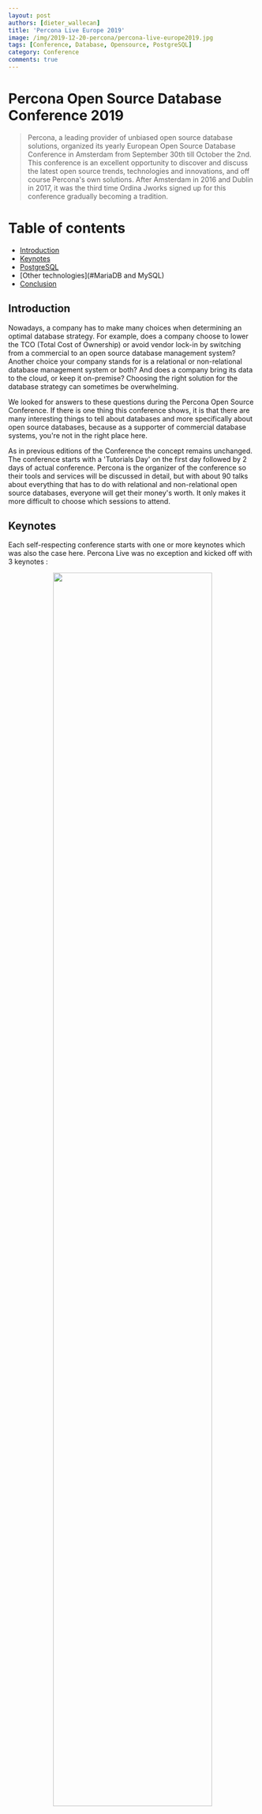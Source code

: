 ```yaml
---
layout: post
authors: [dieter_wallecan]
title: 'Percona Live Europe 2019'
image: /img/2019-12-20-percona/percona-live-europe2019.jpg
tags: [Conference, Database, Opensource, PostgreSQL]
category: Conference
comments: true
---
```


# Percona Open Source Database Conference 2019 


> Percona, a leading provider of unbiased open source database solutions, organized its yearly European Open Source Database Conference in Amsterdam from September 30th till October the 2nd. This conference is an excellent opportunity to discover and discuss the latest open source trends, technologies and innovations, and off course Percona's own solutions. After Amsterdam in 2016 and Dublin in 2017, it was the third time Ordina Jworks signed up for this conference gradually becoming a tradition.


# Table of contents

* [Introduction](#Introduction)
* [Keynotes](#keynotes)
* [PostgreSQL](#postgreSQL)
* [Other technologies](#MariaDB and MySQL)
* [Conclusion](#conclusion)

## Introduction

Nowadays, a company has to make many choices when determining an optimal database strategy. For example, does a company choose to lower the TCO (Total Cost of Ownership) or avoid vendor lock-in by switching from a commercial to an open source database management system? Another choice your company stands for is a relational or non-relational database management system or both? And does a company bring its data to the cloud, or keep it on-premise? Choosing the right solution for the database strategy can sometimes be overwhelming.

We looked for answers to these questions during the Percona Open Source Conference. If there is one thing this conference shows, it is that there are many interesting things to tell about databases and more specifically about open source databases, because as a supporter of commercial database systems, you're not in the right place here.

As in previous editions of the Conference the concept remains unchanged.  The conference starts with a 'Tutorials Day' on the first day followed by 2 days of actual conference. Percona is the organizer of the conference so their tools and services will be discussed in detail, but with about 90 talks about everything that has to do with relational and non-relational open source databases, everyone will get their money's worth. It only makes it more difficult to choose which sessions to attend. 


## Keynotes

Each self-respecting conference starts with one or more keynotes which was also the case here. Percona Live was no exception and kicked off with 3 keynotes :

<div style="text-align: center;" >
  <img src="/img/2019-12-20-percona/keynote.jpg" width="80%">
</div>

* [The state of open source databases](https://www.percona.com/sites/default/files/ple19-slides/keynotes/ple19-keynote-the-state-of-open-source-databases.pdf)


* [MySQL The state of the dolphin](https://www.percona.com/sites/default/files/ple19-slides/keynotes/mysql_pleurope_keynote_2019_v9.pdf)


* [Dynamic / Cloud Infrastructure Automation](https://www.percona.com/sites/default/files/ple19-slides/keynotes/hashicorp-deck-2019.pdf)


The keynote is particularly interesting to see the results of the The Open Source Data Management Software Survey Percona conducted in the run-up to the conference.


<div style="text-align: center;" >
  <img src="/img/2019-12-20-percona/stackoverflow.png" width="80%">
</div>





## The state of the elephant : PostgreSQL

 
<span class="image left"><img src="/img/2019-12-20-percona/postgreslogo.png" width="10%"></span>
 
PostgresSQL has been around for more than 20 years but its popularity is still growing, even more, according to DB engines that measures the popularity of databases, PostgreSQL now ranks fourth among the most popular databases, after Oracle, MySQL and Microsoft SQL Server and it was referred to as 'Database of the year' in both 2017 and 2018. In 2019 it had to pass on this title to MySQL.

 Because of my Oracle background I have more affinity with relational DBMS than with let's say next generation databases. And although the focus of the conference is on MariaDB & MySQL, with more than 37 talks on the subject, I preferred following the sessions about PostgreSQL. Why? Well PostgreSQL has become increasingly popular in recent years. PostgreSQL is the rising star and for many developers it is the coolest database out there. 


<div style="text-align: center;" >
  <img src="/img/2019-12-20-percona/PostgreSQL ranking.png" width="80%">
</div>






Day 1 (Tutorials) : <BR>

*  [PostgreSQL For Oracle and MySQL DBAs and For Beginners](https://www.percona.com/live/19/sites/default/files/slides/PostgreSQL%20Tutorial%20for%20Oracle,%20MySQL%20DBAs%20and%20Beginners.pdf)
* [Introduction to PL/pgSQL Development](https://www.percona.com/live/19/sites/default/files/slides/Introduction%20to%20PL_pgSQL%20Development%20-%20FileId%20-%20187790.pdf)

Day 2 : <BR>

* Why PostgreSQL is Becoming A Migration Target in Large Enterprises
* Pg_catalog Unrevealed! That Part of PostgreSQL You Are Probably Underusing
* [Join Heterogeneous Databases Using PostgreSQL Foreign Data Wrappers](https://www.percona.com/live/19/sites/default/files/slides/Join%20Heterogeneous%20Databases%20Using%20PostgreSQL%20Foreign%20Data%20Wrappers%20.pdf)
* High Availability and Automatic Failover in PostgreSQL

Day 3 : <BR>

* Parted Ways with Partitioning? It’s Time to Reconsider
* Percona Distribution for PostgreSQL <BR>
* Handling Transaction ID Wraparound in PostgreSQL<BR> 
* [Top 10 Mistakes When Migrating From Oracle to PostgreSQL](https://www.percona.com/live/19/sites/default/files/slides/Top%2010%20Mistakes%20When%20Migrating%20From%20Oracle%20to%20PostgreSQL%20-%20FileId%20-%20187795.pdf)
* PostgreSQL Plan at Execution Time: A Quick Show


<img class="image fit" src="{{ '/img/2019-12-20-percona/Introduction to PostgresSQL.jpeg' | prepend: site.baseurl }}" alt="Intro PostgreSQL" />


Nowadays, as a DBA, it is no longer sufficient to have knowledge of a single database system.
Why do I, as an Oracle DBA, advocate PostgresQL? 




### Migrating to PostgreSQL

The reasons for migrating from Oracle to PostgreSQL are obvious for many companies. The main driver is of course the cost, but Oracle's licensing model is also often a nightmare. In addition, PostgreSQL has also become a mature database. PostgreSQL commends itself as the World's most advanced open source relational database. 

So when the company's management has decided to migrate to PostgreSQL, is it a difficult task as Oracle DBA to make the switch? Not really. Because the fundamentals and features remain largely the same, the learning curve is not steep at all. A good starting point is the [wiki of postgress](https://wiki.postgresql.org/wiki/Oracle_to_Postgres_Conversion). 

There are several tools on the market that can assist you in converting an Oracle database into a PostgresSQL database, but keep in mind that is no tool that can convert 100% Oracle database into PostgreSQL, some manual changes are required. Below is a list of frequently used conversion tools, but a detailed description of each tool is beyond the scope of this blogpost

* [Ora2pg : Ideal for large migration projects](http://ora2pg.darold.net)
* PostgreSQL Foreign Data Wrapper for Oracle : Ideal to move schemas and data
* Orafce : Compatibility functions
* [AWS Schema Conversion Tool](https://docs.aws.amazon.com/SchemaConversionTool/latest/userguide/CHAP_Welcome.html)

The pitfalls you often encounter as an administrator were discussed in the session ***"Top 10 Mistakes When Migrating From Oracle to PostgreSQL"***


In these disruptive times, the popularity of open source databases is also increasing. MySQL remains the most popular open source database that can also be seen in the number of sessions on this topic during the conference. 


## The state of the dolphin : MySQL


<span class="image left"><img src="/img/2019-12-20-percona/MySQLlogo.png" width="10%"></span>

MySQL is one of the most widely used databases across the world. The latest release, release 8, was released on April 19, 2018. With no less than 250 new features, this was a big leap forward from version 5.7. An overview of these new feature can be found [here](https://mysqlserverteam.com/the-complete-list-of-new-features-in-mysql-8-0/). During several sessions some of these new features were discussed in more detail.


<div style="text-align: center;" >
  <img src="/img/2019-12-20-percona/mysql.png" width="80%">
</div>



* [How to Upgrade Like a Boss to MySQL 8.0](https://www.percona.com/sites/default/files/ple19-slides/day2-pm/how-to-upgrade-like-a-boss-to-mysql8.pdf)
* [Enhancing MySQL Security](https://www.percona.com/sites/default/files/ple19-slides/day1-pm/enhancing-mysql-security.pdf)
* [Billion Goods in Few Categories How Histograms Save a Life?](https://www.percona.com/sites/default/files/histograms_plam2019.pdf)
* [MySQL 8.0: The New Replication Features](https://www.percona.com/sites/default/files/ple19-slides/ple19-new-features-mysql-8-replication.pdf)
* [MySQL 8.0.18 latest updates : Hash join and EXPLAIN ANALYZE](https://www.percona.com/sites/default/files/ple19-slides/day1-pm/hash-join-and-explain-analyze.pdf)
* [RUNNING MYSQL IN K8S](https://www.percona.com/sites/default/files/ple19-slides/day1-pm/mysql-in-k8s.pdf)

 


## The state of the sea lion : MariaDB

<span class="image left"><img src="/img/2019-12-20-percona/mariadblogo.png" width="10"></span>

There were only a handful of MariaDB specific talks on the conference


<div style="text-align: center;" >
  <img src="/img/2019-12-20-percona/mariadb.png" width="80%">
</div>

* [How a database optimizer gets your data, fast](https://www.percona.com/sites/default/files/ple19-slides/day2-am/how-a-database-optimizer-gets-your-data-fast.pdf)
* https://www.percona.com/live/19/sites/default/files/slides/MariaDB%20Security%20Features%20and%20Best%20Practices%20-%20FileId%20-%20187568.pdf


### MongoDB

### Other Databases, Multiple Databases & Other Technologies




To see the full schedule of the Conference have a look here :  [Percona Live Europe Schedule](https://learn.percona.com/hubfs/Percona-Live/PerconaLiveEurope2019-Schedule.pdf)


### Useful links &amp; further reading

